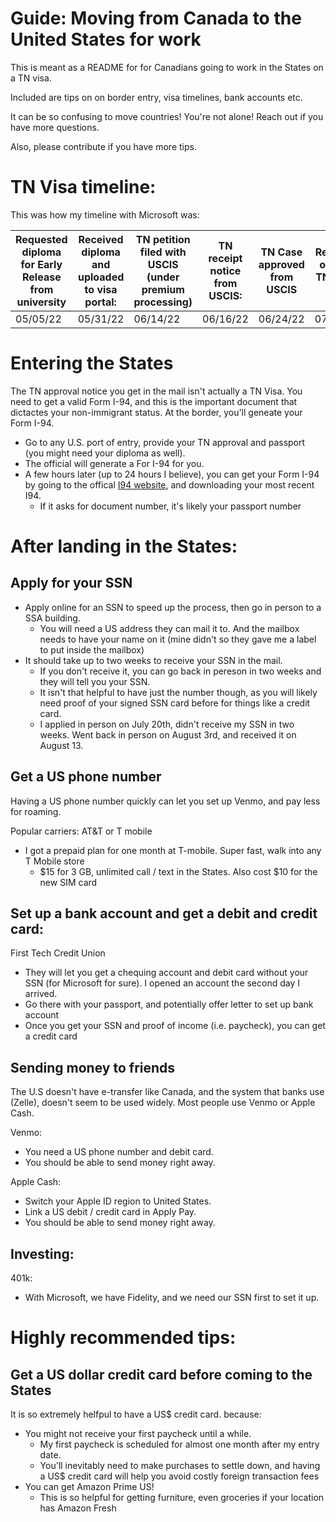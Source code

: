 # Guide: Moving from Canada to the United States for work
This is meant as a README for for Canadians going to work in the States on a TN visa.

Included are tips on on border entry, visa timelines, bank accounts etc. 

It can be so confusing to move countries! You're not alone! Reach out if you have more questions. 

Also, please contribute if you have more tips. 

# TN Visa timeline:
This was how my timeline with Microsoft was: 

| Requested diploma for Early Release from university | Received diploma and uploaded to visa portal:  | TN petition filed with USCIS (under premium processing)| TN receipt notice from USCIS:  | TN Case approved from USCIS | Received original TN in the mail | Received onboarding approval 
|---|---|---|---|---|---|---|
| 05/05/22 | 05/31/22 | 06/14/22 | 06/16/22 | 06/24/22 | 07/07/22 | 07/13/22

# Entering the States
The TN approval notice you get in the mail isn't actually a TN Visa. You need to get a valid Form I-94, and this is the important document that dictactes your non-immigrant status. At the border, you'll geneate your Form I-94. 
- Go to any U.S. port of entry, provide your TN approval and passport (you might need your diploma as well). 
- The official will generate a For I-94 for you. 
- A few hours later (up to 24 hours I believe), you can get your Form I-94 by going to the offical [I94 website](https://i94.cbp.dhs.gov/I94/), and downloading your most recent I94.
   - If it asks for document number, it's likely your passport number

# After landing in the States:

## Apply for your SSN
- Apply online for an SSN to speed up the process, then go in person to a SSA building. 
   - You will need a US address they can mail it to. And the mailbox needs to have your name on it (mine didn't so they gave me a label to put inside the mailbox)
- It should take up to two weeks to receive your SSN in the mail. 
   - If you don't receive it, you can go back in pereson in two weeks and they will tell you your SSN. 
   - It isn't that helpful to have just the number though, as you will likely need proof of your signed SSN card before for things like a credit card. 
   - I applied in person on July 20th, didn't receive my SSN in two weeks. Went back in person on August 3rd, and received it on August 13. 

## Get a US phone number
Having a US phone number quickly can let you set up Venmo, and pay less for roaming. 

Popular carriers: AT&T or T mobile
- I got a prepaid plan for one month at T-mobile. Super fast, walk into any T Mobile store
   - $15 for 3 GB, unlimited call / text in the States. Also cost $10 for the new SIM card

## Set up a bank account and get a debit and credit card:
First Tech Credit Union
- They will let you get a chequing account and debit card without your SSN (for Microsoft for sure). I opened an account the second day I arrived. 
- Go there with your passport, and potentially offer letter to set up bank account
- Once you get your SSN and proof of income (i.e. paycheck), you can get a credit card

## Sending money to friends
The U.S doesn't have e-transfer like Canada, and the system that banks use (Zelle), doesn't seem to be used widely. Most people use Venmo or Apple Cash. 

Venmo: 
- You need a US phone number and debit card. 
- You should be able to send money right away. 

Apple Cash:
- Switch your Apple ID region to United States. 
- Link a US debit / credit card in Apply Pay. 
- You should be able to send money right away. 

## Investing:
401k:
- With Microsoft, we have Fidelity, and we need our SSN first to set it up. 

# Highly recommended tips:
## Get a US dollar credit card before coming to the States
It is so extremely helfpul to have a US$ credit card. because:
- You might not receive your first paycheck until a while. 
   - My first paycheck is scheduled for almost one month after my entry date. 
   - You'll inevitably need to make purchases to settle down, and having a US$ credit card will help you avoid costly foreign transaction fees
- You can get Amazon Prime US!
   - This is so helpful for getting furniture, even groceries if your location has Amazon Fresh


